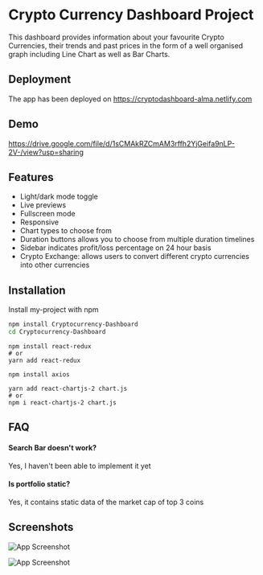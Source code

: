 
# Crypto Currency Dashboard Project

This dashboard provides information about your favourite Crypto Currencies, their trends and past prices in the form of a well organised graph including Line Chart as well as Bar Charts.

## Deployment

The app has been deployed on 
https://cryptodashboard-alma.netlify.com

## Demo

https://drive.google.com/file/d/1sCMAkRZCmAM3rffh2YjGeifa9nLP-2V-/view?usp=sharing
## Features

- Light/dark mode toggle
- Live previews
- Fullscreen mode
- Responsive
- Chart types to choose from
- Duration buttons allows you to choose from multiple duration timelines
- Sidebar indicates profit/loss percentage on 24 hour basis
- Crypto Exchange: allows users to convert different crypto currencies into other currencies

## Installation

Install my-project with npm

```bash
npm install Cryptocurrency-Dashboard
cd Cryptocurrency-Dashboard
```
    npm install react-redux
    # or
    yarn add react-redux
```
npm install axios
```
    yarn add react-chartjs-2 chart.js
    # or
    npm i react-chartjs-2 chart.js



## FAQ

#### Search Bar doesn't work?

Yes, I haven't been able to implement it yet

#### Is portfolio static?

Yes, it contains static data of the market cap of top 3 coins


## Screenshots
![App Screenshot](https://user-images.githubusercontent.com/108602138/208249311-bd1afbe5-3d20-4c8e-8f83-08acc223e580.JPG)

![App Screenshot](https://user-images.githubusercontent.com/108602138/208249329-2c215e91-f948-40e0-be02-2b725c11579c.JPG)
